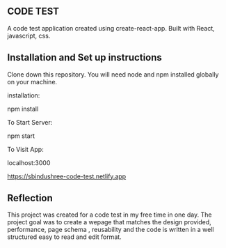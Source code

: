 
## CODE TEST

A code test application created using create-react-app.
Built with React, javascript, css.

## Installation and Set up instructions

Clone down this repository. You will need node and npm installed globally on your machine.

installation:

npm install

To Start Server:

npm start

To Visit App:

localhost:3000

https://sbindushree-code-test.netlify.app

## Reflection

This project was created for a code test in my free time in one day.
The project goal was to create a wepage that matches the design provided, performance, page schema , reusability and the code is written in a well structured easy to read and edit format. 
